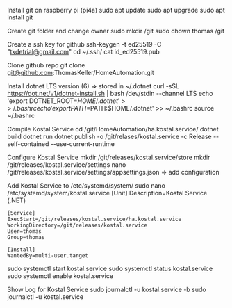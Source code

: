 ﻿Install git on raspberry pi (pi4a)
  sudo apt update
  sudo apt upgrade
  sudo apt install git

Create git folder and change owner
  sudo mkdir /git
  sudo chown thomas /git

Create a ssh key for github
  ssh-keygen -t ed25519 -C "tkdetrial@gmail.com"
  cd ~/.ssh/
  cat id_ed25519.pub

Clone github repo
  git clone git@github.com:ThomasKeller/HomeAutomation.git

Install dotnet LTS version (6) => stored in ~/.dotnet
  curl -sSL https://dot.net/v1/dotnet-install.sh | bash /dev/stdin --channel LTS
  echo 'export DOTNET_ROOT=$HOME/.dotnet' >> ~/.bashrc
  echo 'export PATH=$PATH:$HOME/.dotnet' >> ~/.bashrc
  source ~/.bashrc

Compile Kostal Service
  cd /git/HomeAutomation/ha.kostal.service/
  dotnet build
  dotnet run
  dotnet publish -o /git/relases/kostal.service -c Release --self-contained --use-current-runtime
   
Configure Kostal Service
  mkdir /git/releases/kostal.service/store
  mkdir /git/releases/kostal.service/settings
  nano /git/releases/kostal.service/settings/appsettings.json => add configuration
   
Add Kostal Service to /etc/systemd/system/
  sudo nano /etc/systemd/system/kostal.service
	[Unit]
	Description=Kostal Service (.NET)
	
	[Service]
	ExecStart=/git/releases/kostal.service/ha.kostal.service
	WorkingDirectory=/git/releases/kostal.service
	User=thomas
	Group=thomas
	
	[Install]
	WantedBy=multi-user.target
 
  sudo systemctl start kostal.service
  sudo systemctl status kostal.service
  sudo systemctl enable kostal.service
  
Show Log for Kostal Service 
  sudo journalctl -u kostal.service -b
  sudo journalctl -u kostal.service



   

   
